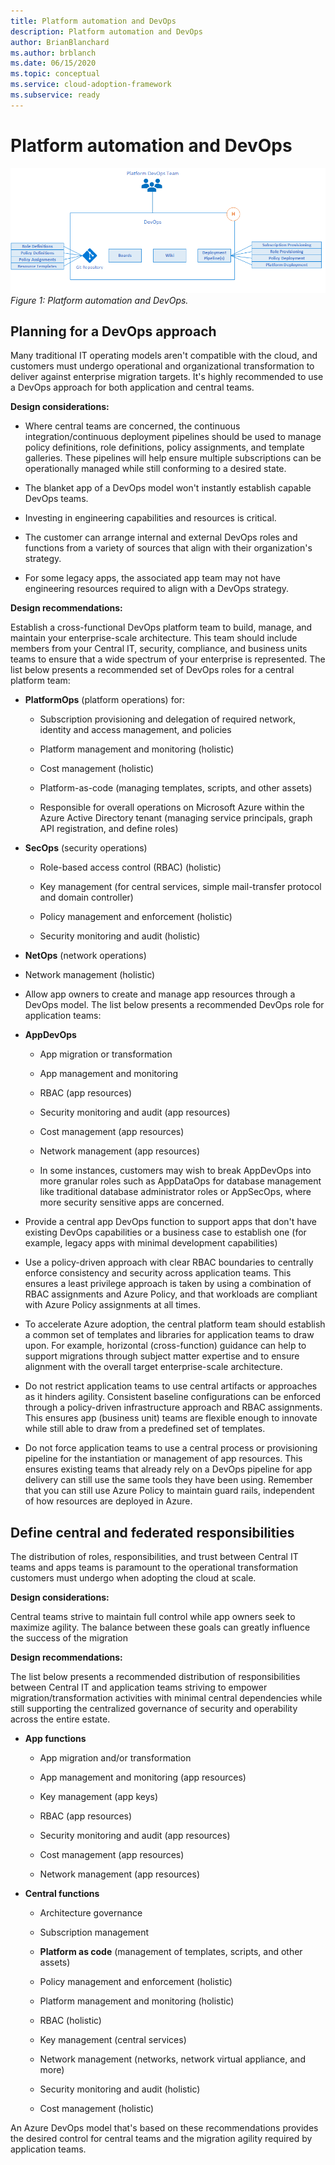 ```yaml
---
title: Platform automation and DevOps
description: Platform automation and DevOps
author: BrianBlanchard
ms.author: brblanch
ms.date: 06/15/2020
ms.topic: conceptual
ms.service: cloud-adoption-framework
ms.subservice: ready
---
```


# Platform automation and DevOps

![Platform automation and DevOps](./media/DevOps.png)
_Figure 1: Platform automation and DevOps._

## Planning for a DevOps approach

Many traditional IT operating models aren't compatible with the cloud, and customers must undergo operational and organizational transformation to deliver against enterprise migration targets. It's highly recommended to use a DevOps approach for both application and central teams.

**Design considerations:**

- Where central teams are concerned, the continuous integration/continuous deployment pipelines should be used to manage policy definitions, role definitions, policy assignments, and template galleries. These pipelines will help ensure multiple subscriptions can be operationally managed while still conforming to a desired state.

- The blanket app of a DevOps model won't instantly establish capable DevOps teams.

- Investing in engineering capabilities and resources is critical.

- The customer can arrange internal and external DevOps roles and functions from a variety of sources that align with their organization's strategy.

- For some legacy apps, the associated app team may not have engineering resources required to align with a DevOps strategy.

<!-- cSpell:ignore PlatformOps SecOps NetOps AppDevOps AppDataOps AppSecOps -->

**Design recommendations:**

Establish a cross-functional DevOps platform team to build, manage, and maintain your enterprise-scale architecture. This team should include members from your Central IT, security, compliance, and business units teams to ensure that a wide spectrum of your enterprise is represented. The list below presents a recommended set of DevOps roles for a central platform team:

- **PlatformOps** (platform operations) for:

  - Subscription provisioning and delegation of required network, identity and access management, and policies

  - Platform management and monitoring (holistic)

  - Cost management (holistic)

  - Platform-as-code (managing templates, scripts, and other assets)

  - Responsible for overall operations on Microsoft Azure within the Azure Active Directory tenant (managing service principals, graph API registration, and define roles)

- **SecOps** (security operations)

  - Role-based access control (RBAC) (holistic)

  - Key management (for central services, simple mail-transfer protocol and domain controller)

  - Policy management and enforcement (holistic)

  - Security monitoring and audit (holistic)

- **NetOps** (network operations)

- Network management (holistic)

- Allow app owners to create and manage app resources through a DevOps model. The list below presents a recommended DevOps role for application teams:

- **AppDevOps**

  - App migration or transformation

  - App management and monitoring

  - RBAC (app resources)

  - Security monitoring and audit (app resources)

  - Cost management (app resources)

  - Network management (app resources)

  - In some instances, customers may wish to break AppDevOps into more granular roles such as AppDataOps for database management like traditional database administrator roles or AppSecOps, where more security sensitive apps are concerned.

- Provide a central app DevOps function to support apps that don't have existing DevOps capabilities or a business case to establish one (for example, legacy apps with minimal development capabilities)

- Use a policy-driven approach with clear RBAC boundaries to centrally enforce consistency and security across application teams. This ensures a least privilege approach is taken by using a combination of RBAC assignments and Azure Policy, and that workloads are compliant with Azure Policy assignments at all times.

- To accelerate Azure adoption, the central platform team should establish a common set of templates and libraries for application teams to draw upon.
For example, horizontal (cross-function) guidance can help to support migrations through subject matter expertise and to ensure alignment with the overall target enterprise-scale architecture.

- Do not restrict application teams to use central artifacts or approaches as it hinders agility. Consistent baseline configurations can be enforced through a policy-driven infrastructure approach and RBAC assignments. This ensures app (business unit) teams are flexible enough to innovate while still able to draw from a predefined set of templates.

- Do not force application teams to use a central process or provisioning pipeline for the instantiation or management of app resources. This ensures existing teams that already rely on a DevOps pipeline for app delivery can still use the same tools they have been using. Remember that you can still use Azure Policy to maintain guard rails, independent of how resources are deployed in Azure.

## Define central and federated responsibilities

The distribution of roles, responsibilities, and trust between Central IT teams and apps teams is paramount to the operational transformation customers must undergo when adopting the cloud at scale.

**Design considerations:**

Central teams strive to maintain full control while app owners seek to maximize agility. The balance between these goals can greatly influence the success of the migration

**Design recommendations:**

The list below presents a recommended distribution of responsibilities between Central IT and application teams striving to empower migration/transformation activities with minimal central dependencies while still supporting the centralized governance of security and operability across the entire estate.

- **App functions**

  - App migration and/or transformation

  - App management and monitoring (app resources)

  - Key management (app keys)

  - RBAC (app resources)

  - Security monitoring and audit (app resources)

  - Cost management (app resources)

  - Network management (app resources)

- **Central functions**

  - Architecture governance

  - Subscription management

  - **Platform as code** (management of templates, scripts, and other assets)

  - Policy management and enforcement (holistic)

  - Platform management and monitoring (holistic)

  - RBAC (holistic)

  - Key management (central services)

  - Network management (networks, network virtual appliance, and more)

  - Security monitoring and audit (holistic)

  - Cost management (holistic)

An Azure DevOps model that's based on these recommendations provides the desired control for central teams and the migration agility required by application teams.
